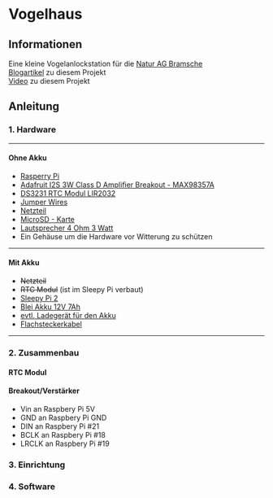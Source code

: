 # Vogelhaus
## Informationen
Eine kleine Vogelanlockstation für die [Natur AG Bramsche](https://naturagbramsche.blog/)  
[Blogartikel]() zu diesem Projekt  
[Video]() zu diesem Projekt  
## Anleitung
### 1. Hardware
---
#### Ohne Akku

- [Rasperry Pi]()
- [Adafruit I2S 3W Class D Amplifier Breakout - MAX98357A](https://www.adafruit.com/product/3006)
- [DS3231 RTC Modul LIR2032]()
- [Jumper Wires]()
- [Netzteil]()
- [MicroSD - Karte]()
- [Lautsprecher 4 Ohm 3 Watt]()
- Ein Gehäuse um die Hardware vor Witterung zu schützen
---
#### Mit Akku
- ~~Netzteil~~
- ~~RTC Modul~~ (ist im Sleepy Pi verbaut)
- [Sleepy Pi 2]()
- [Blei Akku 12V 7Ah]()
- [evtl. Ladegerät für den Akku]()
- [Flachsteckerkabel]()
---
### 2. Zusammenbau
#### RTC Modul
#### Breakout/Verstärker
- Vin an Raspbery Pi 5V
- GND an Raspbery Pi GND
- DIN an Raspbery Pi #21
- BCLK an Raspbery Pi #18
- LRCLK an Raspbery Pi #19
### 3. Einrichtung
### 4. Software



